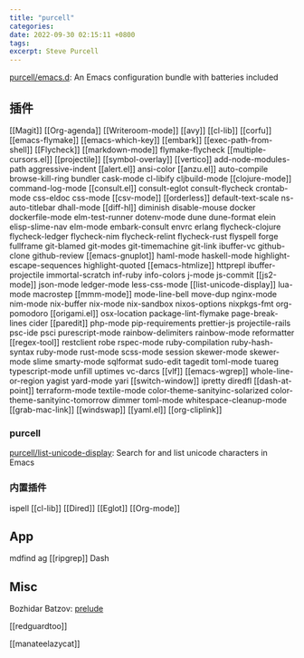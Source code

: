 ```yaml
---
title: "purcell"
categories: 
date: 2022-09-30 02:15:11 +0800
tags: 
excerpt: Steve Purcell
---
```


[purcell/emacs.d](https://github.com/purcell/emacs.d): An Emacs configuration bundle with batteries included


## 插件


[[Magit]]
[[Org-agenda]]
[[Writeroom-mode]]
[[avy]]
[[cl-lib]]
[[corfu]]
[[emacs-flymake]]
[[emacs-which-key]]
[[embark]]
[[exec-path-from-shell]]
[[Flycheck]]
[[markdown-mode]]
flymake-flycheck
[[multiple-cursors.el]]
[[projectile]]
[[symbol-overlay]]
[[vertico]]
add-node-modules-path
aggressive-indent
[[alert.el]]
ansi-color
[[anzu.el]]
auto-compile
browse-kill-ring
bundler
cask-mode
cl-libify
cljbuild-mode
[[clojure-mode]]
command-log-mode
[[consult.el]]
consult-eglot
consult-flycheck
crontab-mode
css-eldoc
css-mode
[[csv-mode]]
[[orderless]]
default-text-scale
ns-auto-titlebar
dhall-mode
[[diff-hl]]
diminish
disable-mouse
docker
dockerfile-mode
elm-test-runner
dotenv-mode
dune
dune-format
elein
elisp-slime-nav
elm-mode
embark-consult
envrc
erlang
flycheck-clojure
flycheck-ledger
flycheck-nim
flycheck-relint
flycheck-rust
flyspell
forge
fullframe
git-blamed
git-modes
git-timemachine
git-link
ibuffer-vc
github-clone
github-review
[[emacs-gnuplot]]
haml-mode
haskell-mode
highlight-escape-sequences
highlight-quoted
[[emacs-htmlize]]
httprepl
ibuffer-projectile
immortal-scratch
inf-ruby
info-colors
j-mode
js-commit
[[js2-mode]]
json-mode
ledger-mode
less-css-mode
[[list-unicode-display]]
lua-mode
macrostep
[[mmm-mode]]
mode-line-bell
move-dup
nginx-mode
nim-mode
nix-buffer
nix-mode
nix-sandbox
nixos-options
nixpkgs-fmt
org-pomodoro
[[origami.el]]
osx-location
package-lint-flymake
page-break-lines
cider
[[paredit]]
php-mode
pip-requirements
prettier-js
projectile-rails
psc-ide
psci
purescript-mode
rainbow-delimiters
rainbow-mode
reformatter
[[regex-tool]]
restclient
robe
rspec-mode
ruby-compilation
ruby-hash-syntax
ruby-mode
rust-mode
scss-mode
session
skewer-mode
skewer-mode
slime
smarty-mode
sqlformat
sudo-edit
tagedit
toml-mode
tuareg
typescript-mode
unfill
uptimes
vc-darcs
[[vlf]]
[[emacs-wgrep]]
whole-line-or-region
yagist
yard-mode
yari
[[switch-window]]
ipretty
diredfl
[[dash-at-point]]
terraform-mode
textile-mode
color-theme-sanityinc-solarized
color-theme-sanityinc-tomorrow
dimmer
toml-mode
whitespace-cleanup-mode
[[grab-mac-link]]
[[windswap]]
[[yaml.el]]
[[org-cliplink]]

### purcell

[purcell/list-unicode-display](https://github.com/purcell/list-unicode-display): Search for and list unicode characters in Emacs


### 内置插件

ispell
[[cl-lib]]
[[Dired]]
[[Eglot]]
[[Org-mode]]




## App

mdfind
ag
[[ripgrep]]
Dash



## Misc

Bozhidar Batzov: [prelude](https://github.com/bbatsov/prelude)

[[redguardtoo]]

[[manateelazycat]]


